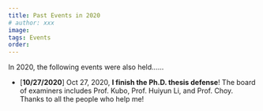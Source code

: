 ```yaml
---
title: Past Events in 2020
# author: xxx
image: 
tags: Events
order: 
---
```


<!-- Add breif description here.  -->
In 2020, the following events were also held......


<!-- Add Main body here -->
- [**10/27/2020**] Oct 27, 2020, **I finish the Ph.D. thesis defense**! The board of examiners includes Prof. Kubo,  Prof. Huiyun Li, and Prof. Choy. Thanks to all the people who help me!
